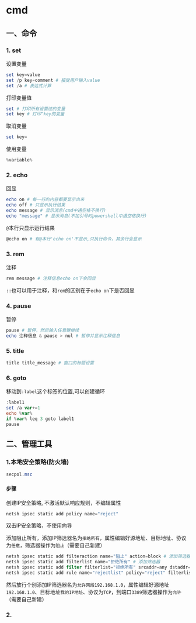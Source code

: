 # cmd

## 一、命令

### 1. set

设置变量

```powershell
set key=value
set /p key=comment # 接受用户输入value
set /a # 表达式计算
```

打印变量值

```powershell
set # 打印所有设置过的变量
set key # 打印^key的变量
```

取消变量

```powershell
set key=
```

使用变量

```powershell
%variable%
```

### 2. echo

回显

```powershell
echo on # 每一行的内容都要显示出来
echo off # 只显示执行结果
echo message # 显示消息(cmd中遇空格不换行)
echo "message" # 显示消息(不加引号时powershell中遇空格换行)
```

`@`本行只显示运行结果

```powershell
@echo on # 有@本行'echo on'不显示,只执行命令，其余行会显示
```

### 3. rem

注释

```powershell
rem message # 注释信息echo on下会回显
```

`::`也可以用于注释，和`rem`的区别在于`echo on`下是否回显

### 4. pause

暂停

```powershell
pause # 暂停，然后输入任意键继续
echo 注释信息 & pause > nul # 暂停并显示注释信息
```

### 5. title

```powershell
title title_message # 窗口的标题设置
```

### 6. goto

移动到`:label`这个标签的位置,可以创建循环

```powershell
:label1
set /a var+=1
echo %var%
if %var% leq 3 goto label1
pause
```

## 二、管理工具

### 1.本地安全策略(防火墙)

```powershell
secpol.msc
```

#### 步骤

创建IP安全策略, 不激活默认响应规则，不编辑属性

```powershell
netsh ipsec static add policy name="reject"
```

双击IP安全策略，不使用向导

添加阻止所有，添加IP筛选器名为`拒绝所有`，属性编辑好源地址、目标地址、协议为`任意`，筛选器操作为`阻止`（需要自己新建）

```powershell
netsh ipsec static add filteraction name="阻止" action=block # 添加筛选器操作
netsh ipsec static add filterlist name="拒绝所有" # 添加筛选器
netsh ipsec static add filter filterlist="拒绝所有" srcaddr=any dstaddr=any description="拒绝一切" protocol=any mirrored=yes # 编辑筛选器的属性，即具体生效的规则
netsh ipsec static add rule name="rejectlist" policy="reject" filterlist="拒绝所有" filteraction="阻止" # 关联前面创建的policy、filteraction、filterlist命名为rejectlist
```

然后放行个别添加IP筛选器名为`允许网段192.168.1.0`，属性编辑好源地址`192.168.1.0`、目标地址`我的IP地址`、协议为`TCP`，到端口`3389`筛选器操作为`允许`（需要自己新建）

### 2.